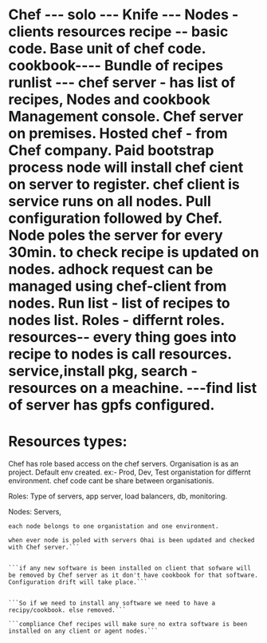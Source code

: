 Chef ---
solo ---
Knife ---
Nodes - clients
resources
recipe -- basic code. Base unit of chef code.
cookbook---- Bundle of recipes
runlist --- 
chef server - has list of recipes, Nodes and cookbook
Management console. 
Chef server on premises.
Hosted chef - from Chef company. Paid
bootstrap process node will install chef cient on server to register. 
chef client is service runs on all nodes. 
Pull configuration followed by Chef.
Node poles the server for every 30min. to check recipe is updated on nodes.
adhock request can be managed using chef-client from nodes.
Run list - list of recipes to nodes list.
Roles - differnt roles.
resources-- every thing goes into recipe to nodes is call resources. service,install pkg, 
search - resources on a meachine. ---find list of server has gpfs configured.
====================================
Resources types:
======================================
Chef has role based access on the chef servers.
Organisation is as an project.
Default env created.
ex:- Prod, Dev, Test organistation for differnt environment. 
chef code cant be share between organisationis.

Roles: 
Type of servers, app server, load balancers, db, monitoring.

Nodes:
Servers,

```each node belongs to one organistation and one environment.```

```Ohai - utility/service will gives you nodes configurations.
when ever node is poled with servers Ohai is been updated and checked with Chef server.```


```if any new software is been installed on client that sofware will be removed by Chef server as it don't have cookbook for that software. Configuration drift will take place.```


```So if we need to install any software we need to have a recipy/cookbook. else removed.```

```compliance Chef recipes will make sure no extra software is been installed on any client or agent nodes.```

